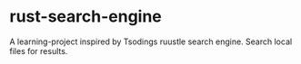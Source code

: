 # rust-search-engine
A learning-project inspired by Tsodings ruustle search engine. Search local files for results.
